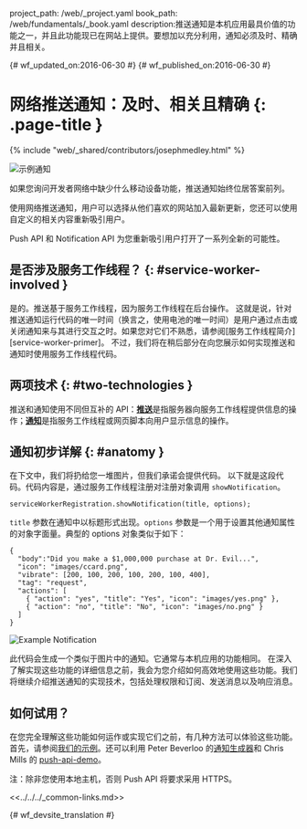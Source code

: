 project_path: /web/_project.yaml
book_path: /web/fundamentals/_book.yaml
description:推送通知是本机应用最具价值的功能之一，并且此功能现已在网站上提供。要想加以充分利用，通知必须及时、精确并且相关。

{# wf_updated_on:2016-06-30 #}
{# wf_published_on:2016-06-30 #}

# 网络推送通知：及时、相关且精确 {: .page-title }

{% include "web/_shared/contributors/josephmedley.html" %}


<img src="images/cc-good.png" alt="示例通知" class="attempt-right">

如果您询问开发者网络中缺少什么移动设备功能，推送通知始终位居答案前列。


使用网络推送通知，用户可以选择从他们喜欢的网站加入最新更新，您还可以使用自定义的相关内容重新吸引用户。

 

Push API 和 Notification API 为您重新吸引用户打开了一系列全新的可能性。


## 是否涉及服务工作线程？ {: #service-worker-involved }

是的。推送基于服务工作线程，因为服务工作线程在后台操作。
这就是说，针对推送通知运行代码的唯一时间（换言之，使用电池的唯一时间）是用户通过点击或关闭通知来与其进行交互之时。如果您对它们不熟悉，请参阅[服务工作线程简介][service-worker-primer]。
不过，我们将在稍后部分在向您展示如何实现推送和通知时使用服务工作线程代码。



## 两项技术 {: #two-technologies }

推送和通知使用不同但互补的 API：[**推送**](https://developer.mozilla.org/en-US/docs/Web/API/Push_API)是指服务器向服务工作线程提供信息的操作；[**通知**](https://developer.mozilla.org/en-US/docs/Web/API/Notifications_API)是指服务工作线程或网页脚本向用户显示信息的操作。






## 通知初步详解 {: #anatomy }

在下文中，我们将扔给您一堆图片，但我们承诺会提供代码。
以下就是这段代码。代码内容是，通过服务工作线程注册对注册对象调用 `showNotification`。



    serviceWorkerRegistration.showNotification(title, options);
    

`title` 参数在通知中以标题形式出现。`options` 参数是一个用于设置其他通知属性的对象字面量。典型的 options 对象类似于如下：




    {
      "body":"Did you make a $1,000,000 purchase at Dr. Evil...",
      "icon": "images/ccard.png",
      "vibrate": [200, 100, 200, 100, 200, 100, 400],
      "tag": "request",
      "actions": [
        { "action": "yes", "title": "Yes", "icon": "images/yes.png" },
        { "action": "no", "title": "No", "icon": "images/no.png" }
      ]
    }
    
<img src="images/cc-good.png" alt="Example Notification" class="attempt-right">

此代码会生成一个类似于图片中的通知。它通常与本机应用的功能相同。
在深入了解实现这些功能的详细信息之前，我会为您介绍如何高效地使用这些功能。我们将继续介绍推送通知的实现技术，包括处理权限和订阅、发送消息以及响应消息。



## 如何试用？

在您完全理解这些功能如何运作或实现它们之前，有几种方法可以体验这些功能。首先，请参阅[我们的示例](https://github.com/GoogleChrome/samples/tree/gh-pages/push-messaging-and-notifications)。还可以利用 Peter Beverloo 的[通知生成器](https://tests.peter.sh/notification-generator/)和 Chris Mills 的 [push-api-demo](https://github.com/chrisdavidmills/push-api-demo)。

注：除非您使用本地主机，否则 Push API 将要求采用 HTTPS。

<<../../../_common-links.md>>


{# wf_devsite_translation #}
